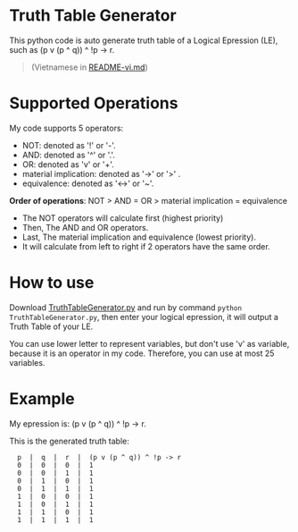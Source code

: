 # Truth Table Generator
This python code is auto generate truth table of  a Logical Epression (LE), such as (p v (p ^ q)) ^ !p -> r. 

>(Vietnamese in [README-vi.md](README-vi.md))

# Supported Operations

My code supports 5 operators: 
- NOT: denoted as '!' or '-'. 
- AND: denoted as '^' or '.'.
- OR: denoted as 'v' or '+'.
- material implication: denoted as '->' or '>' .
- equivalence: denoted as '<->' or '~'.

**Order of operations**: NOT > AND = OR > material implication = equivalence
- The NOT operators will calculate first (highest priority)
- Then, The AND and OR operators.
- Last, The material implication and equivalence (lowest priority).
- It will calculate from left to right if 2 operators have the same order.

# How to use
Download [TruthTableGenerator.py](TruthTableGenerator.py) and run by command `python TruthTableGenerator.py`, then enter your logical epression, it will output a Truth Table of your LE.

You can use lower letter to represent variables, but don't use 'v' as variable, because it is an operator in my code. Therefore, you can use at most 25 variables.

# Example
My epression is: (p v (p ^ q)) ^ !p -> r.

This is the generated truth table:
```
  p  |  q  |  r  |  (p v (p ^ q)) ^ !p -> r
  0  |  0  |  0  |  1
  0  |  0  |  1  |  1
  0  |  1  |  0  |  1
  0  |  1  |  1  |  1
  1  |  0  |  0  |  1
  1  |  0  |  1  |  1
  1  |  1  |  0  |  1
  1  |  1  |  1  |  1
```
